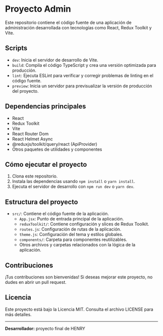 # Proyecto Admin

Este repositorio contiene el código fuente de una aplicación de administración desarrollada con tecnologías como React, Redux Toolkit y Vite.

## Scripts

- `dev`: Inicia el servidor de desarrollo de Vite.
- `build`: Compila el código TypeScript y crea una versión optimizada para producción.
- `lint`: Ejecuta ESLint para verificar y corregir problemas de linting en el código fuente.
- `preview`: Inicia un servidor para previsualizar la versión de producción del proyecto.

## Dependencias principales

- React
- Redux Toolkit
- Vite
- React Router Dom
- React Helmet Async
- @reduxjs/toolkit/query/react (ApiProvider)
- Otros paquetes de utilidades y componentes

## Cómo ejecutar el proyecto

1. Clona este repositorio.
2. Instala las dependencias usando `npm install` o `yarn install`.
3. Ejecuta el servidor de desarrollo con `npm run dev` o `yarn dev`.

## Estructura del proyecto

- `src/`: Contiene el código fuente de la aplicación.
  - `App.jsx`: Punto de entrada principal de la aplicación.
  - `reduxToolkit/`: Contiene configuración y slices de Redux Toolkit.
  - `routes.js`: Configuración de rutas de la aplicación.
  - `theme.js`: Configuración del tema y estilos globales.
  - `components/`: Carpeta para componentes reutilizables.
  - Otros archivos y carpetas relacionados con la lógica de la aplicación.

## Contribuciones

¡Tus contribuciones son bienvenidas! Si deseas mejorar este proyecto, no dudes en abrir un pull request.

## Licencia

Este proyecto está bajo la Licencia MIT. Consulta el archivo LICENSE para más detalles.

---

**Desarrollador:** proyecto final de HENRY
